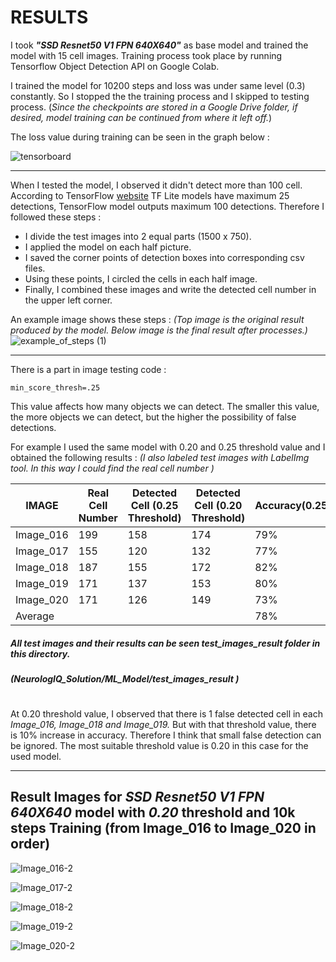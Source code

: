 # RESULTS

I took **_"SSD Resnet50 V1 FPN 640X640"_** as base model and trained the model with 15 cell images. Training process took place by running Tensorflow Object Detection API on Google Colab.

I trained the model for 10200 steps and loss was under same level (0.3) constantly. So I stopped the the training process and I skipped to testing process. 
(_Since the checkpoints are stored in a Google Drive folder, if desired, model training can be continued from where it left off._)

The loss value during training can be seen in the graph below : 

![tensorboard](https://user-images.githubusercontent.com/74496005/149842236-8342ed81-90ba-41d1-9161-e2a0af44f2fb.JPG)

---

When I tested the model, I observed it didn't detect more than 100 cell. According to TensorFlow [website](https://www.tensorflow.org/lite/tutorials/model_maker_object_detection) TF Lite models have maximum 25 detections, TensorFlow model outputs maximum 100 detections.  Therefore I followed these steps :

- I divide the test images into 2 equal parts (1500 x 750).
- I applied the model on each half picture.
- I saved the corner points of detection boxes into corresponding csv files.
- Using these points, I circled the cells in each half image.
- Finally, I combined these images and write the detected cell number in the upper left corner.

An example image shows these steps : _(Top image is the original result produced by the model. Below image is the final result after processes.)_
![example_of_steps (1)](https://user-images.githubusercontent.com/74496005/149845754-98a14730-93ae-4cad-a5a1-2739843cf1b4.jpg)

---
There is a  part in image testing code : 

`min_score_thresh=.25`

This value affects how many objects we can detect. The smaller this value, the more objects we can detect, but the higher the possibility of false detections.


For example I used the same model with 0.20 and 0.25 threshold value and I obtained the following results : 
_(I also labeled test images with LabelImg tool. In this way I could find the real cell number )_

|  IMAGE   | Real Cell Number | Detected Cell (0.25 Threshold)|Detected Cell (0.20 Threshold) | Accuracy(0.25)|Accuracy(0.20)|
|----------|------------------| ------------------------------|----------------------------- |---------------|--------------|
|Image_016 |  199|158|174|79%|87%|
|Image_017 |  155|120|132|77%|85%|
|Image_018 |  187|155|172|82%|92%|
|Image_019 |  171|137|153|80%|89%|
|Image_020 |  171|126|149|73%|87%|
|Average||||78%|88%|
##### _All test images and their results can be seen **test_images_result** folder in this directory._
##### _(NeurologIQ_Solution/ML_Model/test_images_result )_

#

At 0.20 threshold value, I observed that there is 1 false detected cell in each _Image_016, Image_018 and Image_019._ But with that threshold value, there is 10% increase in accuracy. Therefore I think that small false detection can be ignored. The most suitable threshold value is 0.20 in this case for the used model. 

---

## Result Images for _SSD Resnet50 V1 FPN 640X640_ model with _0.20_ threshold and 10k steps Training (from Image_016 to Image_020 in order)


![Image_016-2](https://user-images.githubusercontent.com/74496005/149851820-2215258e-0ceb-457c-9b5a-e1f95e393fc6.jpg)

![Image_017-2](https://user-images.githubusercontent.com/74496005/149851832-33d86e2d-9b6f-426b-9979-f54b748cf585.jpg)

![Image_018-2](https://user-images.githubusercontent.com/74496005/149852008-781e3d16-6a6e-47a6-8957-9144f67da709.jpg)

![Image_019-2](https://user-images.githubusercontent.com/74496005/149852039-5bc6bf14-e75f-4b0b-874e-7a7e5f07f6fa.jpg)

![Image_020-2](https://user-images.githubusercontent.com/74496005/149851868-80033e5a-5d7d-43ea-b834-280cbc42367a.jpg)
